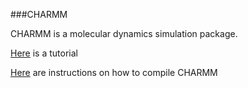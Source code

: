 ###CHARMM

CHARMM is a molecular dynamics simulation package.

[Here](http://www.charmmtutorial.org/) is a tutorial 

[Here](./compiling_charmm.md) are instructions on how to compile CHARMM
